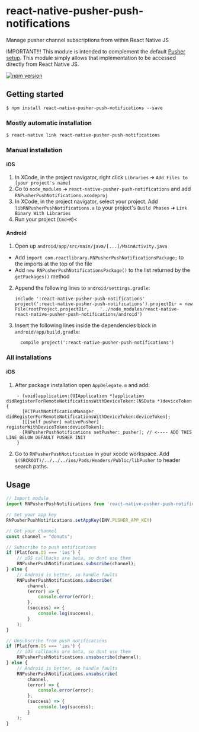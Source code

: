 # react-native-pusher-push-notifications
Manage pusher channel subscriptions from within React Native JS

IMPORTANT!!! This module is intended to complement the default [Pusher setup](https://pusher.com/docs/push_notifications).  This module simply allows that implementation to be accessed directly from React Native JS.

[![npm version](https://badge.fury.io/js/react-native-pusher-push-notifications.svg)](https://badge.fury.io/js/react-native-pusher-push-notifications)

## Getting started

`$ npm install react-native-pusher-push-notifications --save`

### Mostly automatic installation

`$ react-native link react-native-pusher-push-notifications`

### Manual installation

#### iOS

1. In XCode, in the project navigator, right click `Libraries` ➜ `Add Files to [your project's name]`
2. Go to `node_modules` ➜ `react-native-pusher-push-notifications` and add `RNPusherPushNotifications.xcodeproj`
3. In XCode, in the project navigator, select your project. Add `libRNPusherPushNotifications.a` to your project's `Build Phases` ➜ `Link Binary With Libraries`
4. Run your project (`Cmd+R`)<

#### Android

1. Open up `android/app/src/main/java/[...]/MainActivity.java`
  - Add `import com.reactlibrary.RNPusherPushNotificationsPackage;` to the imports at the top of the file
  - Add `new RNPusherPushNotificationsPackage()` to the list returned by the `getPackages()` method
2. Append the following lines to `android/settings.gradle`:
  	```
  	include ':react-native-pusher-push-notifications'
  	project(':react-native-pusher-push-notifications').projectDir = new File(rootProject.projectDir, 	'../node_modules/react-native-react-native-pusher-push-notifications/android')
  	```
3. Insert the following lines inside the dependencies block in `android/app/build.gradle`:
  	```
      compile project(':react-native-pusher-push-notifications')
  	```

### All installations

#### iOS

1. After package installation open `AppDelegate.m` and add:
```aidl
    - (void)application:(UIApplication *)application didRegisterForRemoteNotificationsWithDeviceToken:(NSData *)deviceToken {
      [RCTPushNotificationManager didRegisterForRemoteNotificationsWithDeviceToken:deviceToken];
      [[[self pusher] nativePusher] registerWithDeviceToken:deviceToken];
      [RNPusherPushNotifications setPusher:_pusher]; // <---- ADD THIS LINE BELOW DEFAULT PUSHER INIT
    }
```
2. Go to `RNPusherPushNotification` in your xcode workspace.  Add `$(SRCROOT)/../../../ios/Pods/Headers/Public/libPusher` to header search paths.

## Usage
```javascript
// Import module
import RNPusherPushNotifications from 'react-native-pusher-push-notifications';

// Set your app key
RNPusherPushNotifications.setAppKey(ENV.PUSHER_APP_KEY)

// Get your channel
const channel = "donuts";

// Subscribe to push notifications
if (Platform.OS === 'ios') {
    // iOS callbacks are beta, so dont use them
    RNPusherPushNotifications.subscribe(channel);
} else {
    // Android is better, so handle faults
    RNPusherPushNotifications.subscribe(
        channel,
        (error) => {
            console.error(error);
        },
        (success) => {
            console.log(success);
        }
    );
}

// Unsubscribe from push notifications
if (Platform.OS === 'ios') {
    // iOS callbacks are beta, so dont use them
    RNPusherPushNotifications.unsubscribe(channel);
} else {
    // Android is better, so handle faults
    RNPusherPushNotifications.unsubscribe(
        channel,
        (error) => {
            console.error(error);
        },
        (success) => {
            console.log(success);
        }
    );
}
```
